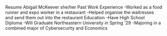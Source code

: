 Resume
Abigail McKeever she/her
Past Work Experience
-Worked as a food runner and expo worker in a restaurant 
-Helped organise the waitresses and send them out into the restaurant
Education
-Have High School Diploma
-Will Graduate Northeastern University in Spring '29
-Majoring in a combined major of Cybersecurity and Economics
